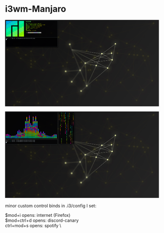# i3wm-Manjaro

![Alt Text](https://github.com/four1xxxxxx/i3wm-Manjaro/blob/master/scrots/scrot1.png)

![Alt Text](https://github.com/four1xxxxxx/i3wm-Manjaro/blob/master/scrots/scrot2.png)


minor custom control binds in .i3/config I set:
 
$mod+i opens: internet (Firefox) \
$mod+ctrl+d opens: discord-canary \
ctrl+mod+s opens: spotify \
 
